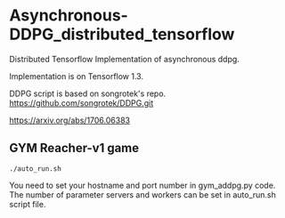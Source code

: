Asynchronous-DDPG_distributed_tensorflow
===========

Distributed Tensorflow Implementation of asynchronous ddpg.

Implementation is on Tensorflow 1.3.

DDPG script is based on songrotek's repo. https://github.com/songrotek/DDPG.git

https://arxiv.org/abs/1706.06383

GYM Reacher-v1 game
-------------------

`
./auto_run.sh 
`

You need to set your hostname and port number in gym_addpg.py code. The number of parameter servers and workers can be set in auto_run.sh script file.


